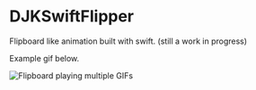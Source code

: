 DJKSwiftFlipper
===============

Flipboard like animation built with swift. 
(still a work in progress)

Example gif below.

![Flipboard playing multiple GIFs](https://raw.githubusercontent.com/djk12587/DJKSwiftFlipper/master/example.gif)

